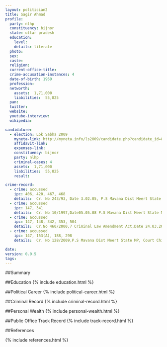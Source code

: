 ```yaml
---
layout: politician2
title: Sagir Ahmad
profile: 
  party: nlhp
  constituency: bijnor
  state: uttar pradesh
  education: 
    level: 
    details: literate
  photo: 
  sex: 
  caste: 
  religion: 
  current-office-title: 
  crime-accusation-instances: 4
  date-of-birth: 1959
  profession: 
  networth: 
    assets:  1,71,000
    liabilities:  55,825
  pan: 
  twitter: 
  website: 
  youtube-interview: 
  wikipedia: 

candidature: 
  - election: Lok Sabha 2009
    myneta-link: http://myneta.info/ls2009/candidate.php?candidate_id=8022
    affidavit-link: 
    expenses-link: 
    constituency: bijnor 
    party: nlhp
    criminal-cases: 4
    assets:  1,71,000
    liabilities:  55,825
    result:  

crime-record: 
  - crime: accussed
    ipc: 406, 420, 467, 468
    details:  Cr. No 243/93, Date 3.02.05, P.S Mavana Dist Meert State MP,Court Chief Judicial Magistrate Mavana (Meert)   
  - crime: accussed
    ipc: 147, 341
    details:  Cr. No 10/1997,Date05.05.08 P.S Mavana Dist Meert State MP, Court Chief Judicial Magistrate Mavana (Meert)  
  - crime: accussed
    ipc: 147, 148, 342, 353, 504
    details:  Cr.No 460/2000,7 Criminal Law Amendment Act,Date 24.03.2006, P.S Mavana Dist Meert State MP,Court Chief Judicial Magistrate Mavana (Meert)  
  - crime: accussed
    ipc: 147, 153(A), 188, 298
    details:  Cr. No 128/2009,P.S Mavana Dist Meert State MP, Court Chief Judicial Magistrate Mavana (Meert)  

date: 
version: 0.0.5
tags: 
---
```

##Summary


##Education
{% include education.html %}


##Political Career
{% include political-career.html %}


##Criminal Record
{% include criminal-record.html %}


##Personal Wealth
{% include personal-wealth.html %}


##Public Office Track Record
{% include track-record.html %}


##References


{% include references.html %}